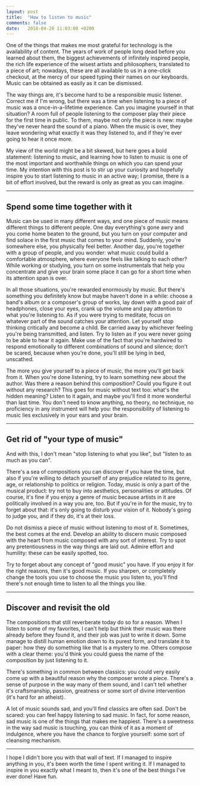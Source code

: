 ```yaml
---
layout: post
title:  "How to listen to music"
comments: false
date:   2018-04-28 11:03:00 +0200
---
```


One of the things that makes me most grateful for technology is the availability of content. The years of work of people long dead before you learned about them, the biggest achievements of infinitely inspired people, the rich life experience of the wisest artists and philosophers, translated to a piece of art; nowadays, these are all available to us in a one-click checkout, at the mercy of our speed typing their names on our keyboards. Music can be obtained as easily as it can be dismissed.

The way things are, it's become hard to be a responsible music listener. Correct me if I'm wrong, but there was a time when listening to a piece of music was a once-in-a-lifetime experience. Can you imagine yourself in that situation? A room full of people listening to the composer play their piece for the first time in public. To them, maybe not only the piece is new: maybe they've never heard the sound of a piano. When the music is over, they leave wondering what exactly it was they listened to, and if they're ever going to hear it once more.

My view of the world might be a bit skewed, but here goes a bold statement: listening to music, and learning how to listen to music is one of the most important and worthwhile things on which you can spend your time. My intention with this post is to stir up your curiosity and hopefully inspire you to start listening to music in an active way; I promise, there is a bit of effort involved, but the reward is only as great as you can imagine.

---

## Spend some time together with it

Music can be used in many different ways, and one piece of music means different things to different people. One day everything's gone awry and you come home beaten to the ground, but you turn on your computer and find solace in the first music that comes to your mind. Suddenly, you're somewhere else, you physically feel better. Another day, you're together with a group of people, and you wonder: what music could build a comfortable atmosphere, where everyone feels like talking to each other? While working or studying, you turn on some instrumentals that help you concentrate and give your brain some place it can go for a short time when its attention span is over.

In all those situations, you're rewarded enormously by music. But there's something you definitely know but maybe haven't done in a while: choose a band's album or a composer's group of works, lay down with a good pair of headphones, close your eyes, crank up the volume and pay attention to what you're listening to. As if you were trying to meditate, focus on whatever part of the sound catches your attention. Let yourself stop thinking critically and become a child. Be carried away by whichever feeling you're being transmitted, and listen. Try to listen as if you were never going to be able to hear it again. Make use of the fact that you're hardwired to respond emotionally to different combinations of sound and silence; don't be scared, because when you're done, you'll still be lying in bed, unscathed.

The more you give yourself to a piece of music, the more you'll get back from it. When you're done listening, try to learn something new about the author. Was there a reason behind this composition? Could you figure it out without any research? This goes for music without text too: what's the hidden meaning? Listen to it again, and maybe you'll find it more wonderful than last time. You don't need to know anything, no theory, no technique, no proficiency in any instrument will help you: the responsibility of listening to music lies exclusively in your ears and your brain.

---

## Get rid of "your type of music"

And with this, I don't mean "stop listening to what you like", but "listen to as much as you can".

There's a sea of compositions you can discover if you have the time, but also if you're willing to detach yourself of any prejudice related to its genre, age, or relationship to politics or religion. Today, music is only a part of the musical product: try not to buy into aesthetics, personalities or attitudes. Of course, it's fine if you enjoy a genre of music because artists in it are politically involved in a way you are, too. But if you're in for the music, try to forget about that: it's only going to disturb your vision of it. Nobody's going to judge you, and if they do, it's at their loss.

Do not dismiss a piece of music without listening to most of it. Sometimes, the best comes at the end. Develop an ability to discern music composed with the heart from music composed with any sort of interest. Try to spot any pretentiousness in the way things are laid out. Admire effort and humility: these can be easily spotted, too.

Try to forget about any concept of "good music" you have. If you enjoy it for the right reasons, then it's good music. If you sharpen, or completely change the tools you use to choose the music you listen to, you'll find there's not enough time to listen to all the things you like.

---

## Discover and revisit the old

The compositions that still reverberate today do so for a reason. When I listen to some of my favorites, I can't help but think their music was there already before they found it, and their job was just to write it down. Some manage to distill human emotion down to its purest form, and translate it to paper: how they do something like that is a mystery to me. Others compose with a clear theme: you'd think you could guess the name of the composition by just listening to it.

There's something in common between classics: you could very easily come up with a beautiful reason why the composer wrote a piece. There's a sense of purpose in the way many of them sound, and I can't tell whether it's craftsmanship, passion, greatness or some sort of divine intervention (it's hard for an atheist).

A lot of music sounds sad, and you'll find classics are often sad. Don't be scared: you can feel happy listening to sad music. In fact, for some reason, sad music is one of the things that makes me happiest. There's a sweetness in the way sad music is touching, you can think of it as a moment of indulgence, where you have the chance to forgive yourself: some sort of cleansing mechanism.

---

I hope I didn't bore you with that wall of text. If I managed to inspire anything in you, it's been worth the time I spent writing it. If I managed to inspire in you exactly what I meant to, then it's one of the best things I've ever done! Have fun.
